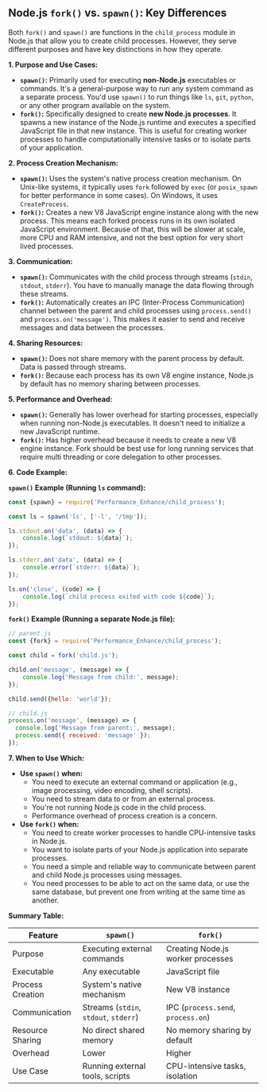 ## Node.js `fork()` vs. `spawn()`: Key Differences

Both `fork()` and `spawn()` are functions in the `child_process` module in Node.js that allow you to create child processes. However, they serve different purposes and have key distinctions in how they operate.

**1. Purpose and Use Cases:**

*   **`spawn()`:**  Primarily used for executing **non-Node.js** executables or commands. It's a general-purpose way to run any system command as a separate process. You'd use `spawn()` to run things like `ls`, `git`, `python`, or any other program available on the system.
*   **`fork()`:** Specifically designed to create **new Node.js processes**.  It spawns a new instance of the Node.js runtime and executes a specified JavaScript file in that new instance. This is useful for creating worker processes to handle computationally intensive tasks or to isolate parts of your application.

**2. Process Creation Mechanism:**

*   **`spawn()`:**  Uses the system's native process creation mechanism. On Unix-like systems, it typically uses `fork` followed by `exec` (or `posix_spawn` for better performance in some cases). On Windows, it uses `CreateProcess`.
*   **`fork()`:**  Creates a new V8 JavaScript engine instance along with the new process. This means each forked process runs in its own isolated JavaScript environment. Because of that, this will be slower at scale, more CPU and RAM intensive, and not the best option for very short lived processes.

**3. Communication:**

*   **`spawn()`:** Communicates with the child process through streams (`stdin`, `stdout`, `stderr`).  You have to manually manage the data flowing through these streams.
*   **`fork()`:**  Automatically creates an IPC (Inter-Process Communication) channel between the parent and child processes using `process.send()` and `process.on('message')`. This makes it easier to send and receive messages and data between the processes.

**4. Sharing Resources:**

*   **`spawn()`:** Does not share memory with the parent process by default. Data is passed through streams.
*   **`fork()`:** Because each process has its own V8 engine instance, Node.js by default has no memory sharing between processes.

**5. Performance and Overhead:**

*   **`spawn()`:** Generally has lower overhead for starting processes, especially when running non-Node.js executables.  It doesn't need to initialize a new JavaScript runtime.
*   **`fork()`:**  Has higher overhead because it needs to create a new V8 engine instance. Fork should be best use for long running services that require multi threading or core delegation to other processes.

**6. Code Example:**

**`spawn()` Example (Running `ls` command):**

```javascript
const {spawn} = require('Performance_Enhance/child_process');

const ls = spawn('ls', ['-l', '/tmp']);

ls.stdout.on('data', (data) => {
    console.log(`stdout: ${data}`);
});

ls.stderr.on('data', (data) => {
    console.error(`stderr: ${data}`);
});

ls.on('close', (code) => {
    console.log(`child process exited with code ${code}`);
});
```

**`fork()` Example (Running a separate Node.js file):**

```javascript
// parent.js
const {fork} = require('Performance_Enhance/child_process');

const child = fork('child.js');

child.on('message', (message) => {
    console.log('Message from child:', message);
});

child.send({hello: 'world'});
```

```javascript
// child.js
process.on('message', (message) => {
  console.log('Message from parent:', message);
  process.send({ received: 'message' });
});
```

**7. When to Use Which:**

*   **Use `spawn()` when:**
    *   You need to execute an external command or application (e.g., image processing, video encoding, shell scripts).
    *   You need to stream data to or from an external process.
    *   You're not running Node.js code in the child process.
    *   Performance overhead of process creation is a concern.
*   **Use `fork()` when:**
    *   You need to create worker processes to handle CPU-intensive tasks in Node.js.
    *   You want to isolate parts of your Node.js application into separate processes.
    *   You need a simple and reliable way to communicate between parent and child Node.js processes using messages.
    *   You need processes to be able to act on the same data, or use the same database, but prevent one from writing at the same time as another.

**Summary Table:**

| Feature           | `spawn()`                         | `fork()`                         |
| ----------------- | --------------------------------- | --------------------------------- |
| Purpose           | Executing external commands        | Creating Node.js worker processes |
| Executable        | Any executable                   | JavaScript file                 |
| Process Creation  | System's native mechanism          | New V8 instance                |
| Communication     | Streams (`stdin`, `stdout`, `stderr`) | IPC (`process.send`, `process.on`) |
| Resource Sharing | No direct shared memory            | No memory sharing by default                 |
| Overhead          | Lower                             | Higher                            |
| Use Case         | Running external tools, scripts   | CPU-intensive tasks, isolation    |
